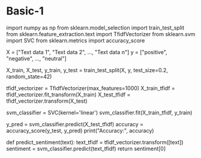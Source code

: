 # Basic-1
import numpy as np
from sklearn.model_selection import train_test_split
from sklearn.feature_extraction.text import TfidfVectorizer
from sklearn.svm import SVC
from sklearn.metrics import accuracy_score

X = ["Text data 1", "Text data 2", ..., "Text data n"]
y = ["positive", "negative", ..., "neutral"]

X_train, X_test, y_train, y_test = train_test_split(X, y, test_size=0.2, random_state=42)

tfidf_vectorizer = TfidfVectorizer(max_features=1000)
X_train_tfidf = tfidf_vectorizer.fit_transform(X_train)
X_test_tfidf = tfidf_vectorizer.transform(X_test)

svm_classifier = SVC(kernel='linear')
svm_classifier.fit(X_train_tfidf, y_train)

y_pred = svm_classifier.predict(X_test_tfidf)
accuracy = accuracy_score(y_test, y_pred)
print("Accuracy:", accuracy)

def predict_sentiment(text):
    text_tfidf = tfidf_vectorizer.transform([text])
    sentiment = svm_classifier.predict(text_tfidf)
    return sentiment[0]
